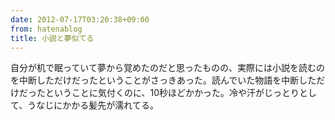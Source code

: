 ```yaml
---
date: 2012-07-17T03:20:38+09:00
from: hatenablog
title: 小説と夢似てる
---
```


<p>自分が机で眠っていて夢から覚めたのだと思ったものの、実際には小説を読むのを中断しただけだったということがさっきあった。読んでいた物語を中断しただけだったということに気付くのに、10秒ほどかかった。冷や汗がじっとりとして、うなじにかかる髪先が濡れてる。</p>

